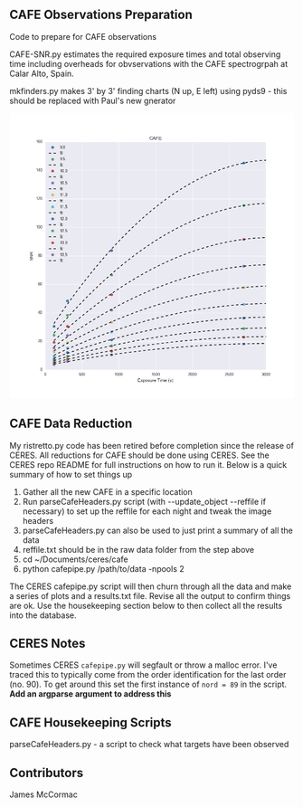 CAFE Observations Preparation
-----------------------------

Code to prepare for CAFE observations

CAFE-SNR.py estimates the required exposure times and total
observing time including overheads for obvservations with the
CAFE spectrogrpah at Calar Alto, Spain.

mkfinders.py makes 3' by 3' finding charts (N up, E left)
using pyds9 - this should be replaced with Paul's new gnerator

![CAFE SNR](img/cafe-snr.png)

CAFE Data Reduction
-------------------

My ristretto.py code has been retired before completion since the release of CERES.
All reductions for CAFE should be done using CERES. See the CERES repo README for
full instructions on how to run it. Below is a quick summary of how to set things up

   1. Gather all the new CAFE in a specific location
   1. Run parseCafeHeaders.py script (with --update\_object --reffile if necessary) to set up the reffile for each night and tweak the image headers
   1. parseCafeHeaders.py can also be used to just print a summary of all the data
   1. reffile.txt should be in the raw data folder from the step above
   1. cd ~/Documents/ceres/cafe
   1. python cafepipe.py /path/to/data -npools 2

The CERES cafepipe.py script will then churn through all the data and make a series of
plots and a results.txt file. Revise all the output to confirm things are ok. Use the
housekeeping section below to then collect all the results into the database.

CERES Notes
-----------

Sometimes CERES ```cafepipe.py``` will segfault or throw a malloc error. I've traced 
this to typically come from the order identification for the last order (no. 90).
To get around this set the first instance of ```nord = 89``` in the script. **Add an 
argparse argument to address this**

CAFE Housekeeping Scripts
-------------------------

parseCafeHeaders.py - a script to check what targets have been observed

Contributors
------------

James McCormac
